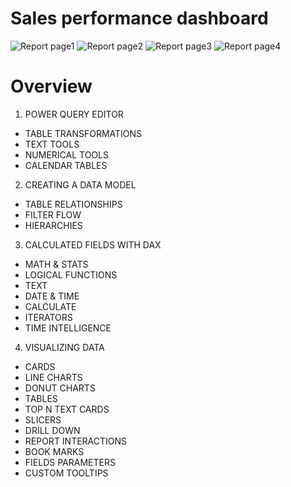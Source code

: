 # Sales performance dashboard

![Report page1 ](https://github.com/user-attachments/assets/4767e678-700a-4de8-8a0b-ea8ef361fb62)
![Report page2 ](https://github.com/user-attachments/assets/167ebbef-e27e-4848-9f3a-f6bb5baa13ab)
![Report page3 ](https://github.com/user-attachments/assets/04929297-9b4a-4605-8803-dbcc92956282)
![Report page4 ](https://github.com/user-attachments/assets/488a315b-b89a-464b-9c2f-ebbcf9877a54)


# Overview
1. POWER QUERY EDITOR

- TABLE TRANSFORMATIONS 
- TEXT TOOLS
- NUMERICAL TOOLS
- CALENDAR TABLES

2. CREATING A DATA MODEL

- TABLE RELATIONSHIPS
- FILTER FLOW
- HIERARCHIES

3. CALCULATED FIELDS WITH DAX

- MATH & STATS
- LOGICAL FUNCTIONS
- TEXT
- DATE & TIME
- CALCULATE
- ITERATORS
- TIME INTELLIGENCE

4. VISUALIZING DATA

- CARDS
- LINE CHARTS
- DONUT CHARTS
- TABLES
- TOP N TEXT CARDS
- SLICERS
- DRILL DOWN
- REPORT INTERACTIONS
- BOOK MARKS
- FIELDS PARAMETERS
- CUSTOM TOOLTIPS

